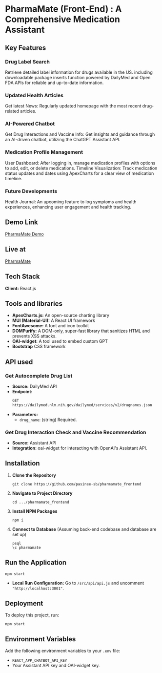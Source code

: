 
# PharmaMate (Front-End) : A Comprehensive Medication Assistant 


## Key Features 

### Drug Label Search 
Retrieve detailed label information for drugs available in the US. including downloadable package inserts function powered by DailyMed and Open FDA APIs for reliable and up-to-date information.
### Updated Health Articles 
Get latest News: Regularly updated homepage with the most recent drug-related articles.
### AI-Powered Chatbot 
Get Drug Interactions and Vaccine Info: Get insights and guidance through an AI-driven chatbot, utilizing the ChatGPT Assistant API. 
### Medication Profile Management 
User Dashboard: After logging in, manage medication profiles with options to add, edit, or delete medications.
 Timeline Visualization: Track medication status updates and dates using ApexCharts for a clear view of medication timeline.
### Future Developments 
Health Journal: An upcoming feature to log symptoms and health experiences, enhancing user engagement and health tracking.

## Demo Link
 [PharmaMate Demo](https://www.youtube.com/watch?v=vqMhgQaoz9s)

## Live at
[PharmaMate](https://pharmamate.onrender.com/)


## Tech Stack

**Client:** React.js

## Tools and libraries
- **ApexCharts.js:** An open-source charting library 
- **MUI (Material-UI):** A React UI framework 
- **FontAwesome:** A font and icon toolkit 
- **DOMPurify:** A DOM-only, super-fast library that sanitizes HTML and prevents XSS attacks.
- **OAI-widget:** A tool used to embed custom GPT
- **Bootstrap** CSS framework



## API used

### Get Autocomplete Drug List
- **Source:** DailyMed API
- **Endpoint:** 
  ```bash 
  GET 
  https://dailymed.nlm.nih.gov/dailymed/services/v2/drugnames.json
  ```
- **Parameters:**
  - `drug_name`: (string) Required.

### Get Drug Interaction Check and Vaccine Recommendation
- **Source:** Assistant API
- **Integration:** oai-widget for interacting with OpenAI's Assistant API.

## Installation
1. **Clone the Repository**
   ```
   git clone https://github.com/pasinee-sb/pharmamate_frontend
   ```
2. **Navigate to Project Directory**
   ```
   cd .../pharmamate_frontend
   ```
3. **Install NPM Packages**
   ```
   npm i
   ```
4. **Connect to Database** (Assuming back-end codebase and database are set up)
   ```
   psql
   \c pharmamate
   ```

## Run the Application
```
npm start
```
- **Local Run Configuration:** Go to `/src/api/api.js` and uncomment `"http://localhost:3001"`.

## Deployment
To deploy this project, run:
```
npm start
```

## Environment Variables
Add the following environment variables to your `.env` file:
- `REACT_APP_CHATBOT_API_KEY`
- Your Assistant API key and OAI-widget key.



